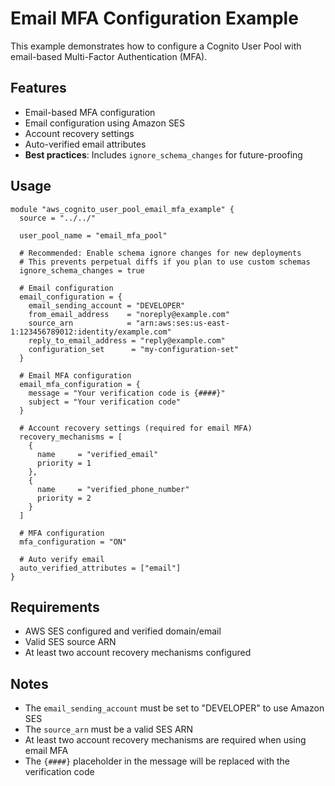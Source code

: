# Email MFA Configuration Example

This example demonstrates how to configure a Cognito User Pool with email-based Multi-Factor Authentication (MFA).

## Features

- Email-based MFA configuration
- Email configuration using Amazon SES
- Account recovery settings
- Auto-verified email attributes
- **Best practices**: Includes `ignore_schema_changes` for future-proofing

## Usage

```hcl
module "aws_cognito_user_pool_email_mfa_example" {
  source = "../../"

  user_pool_name = "email_mfa_pool"

  # Recommended: Enable schema ignore changes for new deployments
  # This prevents perpetual diffs if you plan to use custom schemas
  ignore_schema_changes = true

  # Email configuration
  email_configuration = {
    email_sending_account = "DEVELOPER"
    from_email_address    = "noreply@example.com"
    source_arn            = "arn:aws:ses:us-east-1:123456789012:identity/example.com"
    reply_to_email_address = "reply@example.com"
    configuration_set      = "my-configuration-set"
  }

  # Email MFA configuration
  email_mfa_configuration = {
    message = "Your verification code is {####}"
    subject = "Your verification code"
  }

  # Account recovery settings (required for email MFA)
  recovery_mechanisms = [
    {
      name     = "verified_email"
      priority = 1
    },
    {
      name     = "verified_phone_number"
      priority = 2
    }
  ]

  # MFA configuration
  mfa_configuration = "ON"

  # Auto verify email
  auto_verified_attributes = ["email"]
}
```

## Requirements

- AWS SES configured and verified domain/email
- Valid SES source ARN
- At least two account recovery mechanisms configured

## Notes

- The `email_sending_account` must be set to "DEVELOPER" to use Amazon SES
- The `source_arn` must be a valid SES ARN
- At least two account recovery mechanisms are required when using email MFA
- The `{####}` placeholder in the message will be replaced with the verification code
